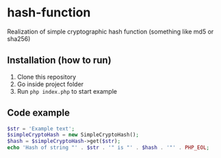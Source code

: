 # hash-function
Realization of simple cryptographic hash function (something like md5 or sha256)

## Installation (how to run)

1. Clone this repository
2. Go inside project folder
3. Run `php index.php` to start example

## Code example

```php
$str = 'Example text';
$simpleCryptoHash = new SimpleCryptoHash();
$hash = $simpleCryptoHash->get($str);
echo 'Hash of string "' . $str . '" is "' . $hash . '"' . PHP_EOL;
```
